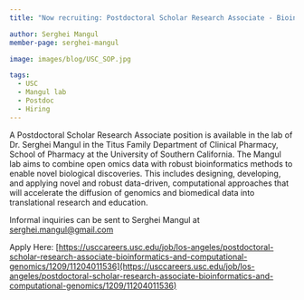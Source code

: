 ```yaml
---
title: "Now recruiting: Postdoctoral Scholar Research Associate - Bioinformatics and Computational Genomics"

author: Serghei Mangul
member-page: serghei-mangul

image: images/blog/USC_SOP.jpg

tags:
  - USC
  - Mangul lab
  - Postdoc
  - Hiring
---
```

A Postdoctoral Scholar Research Associate position is available in the lab of Dr. Serghei Mangul in the Titus Family Department of Clinical Pharmacy, School of Pharmacy at the University of Southern California. The Mangul lab aims to combine open omics data with robust bioinformatics methods to enable novel biological discoveries. This includes designing, developing, and applying novel and robust data-driven, computational approaches that will accelerate the diffusion of genomics and biomedical data into translational research and education.

Informal inquiries can be sent to Serghei Mangul at [serghei.mangul@gmail.com](serghei.mangul@gmail.com)

Apply Here: [https://usccareers.usc.edu/job/los-angeles/postdoctoral-scholar-research-associate-bioinformatics-and-computational-genomics/1209/11204011536](https://usccareers.usc.edu/job/los-angeles/postdoctoral-scholar-research-associate-bioinformatics-and-computational-genomics/1209/11204011536)



